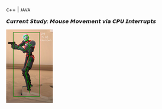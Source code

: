 ᴄ++ | ᴊᴀᴠᴀ

𝘾𝙪𝙧𝙧𝙚𝙣𝙩 𝙎𝙩𝙪𝙙𝙮: 
𝙈𝙤𝙪𝙨𝙚 𝙈𝙤𝙫𝙚𝙢𝙚𝙣𝙩 𝙫𝙞𝙖 𝘾𝙋𝙐 𝙄𝙣𝙩𝙚𝙧𝙧𝙪𝙥𝙩𝙨

![GAME HACKING](https://raw.githubusercontent.com/lil-skies/lil-skies/main/header.png)

